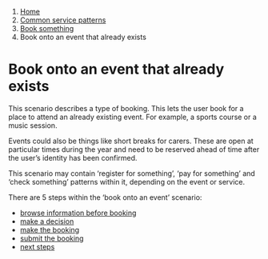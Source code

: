 1.  [Home](/docs/core/contents)
2.	[Common service patterns](/docs/core/common-service-patterns/overview)
3.  [Book something](/docs/core/common-service-patterns/service-patterns/book-something/overview.md)
4.  Book onto an event that already exists

# Book onto an event that already exists
This scenario describes a type of booking. This lets the user book for a place to attend an already existing event. For example, a sports course or a music session.

Events could also be things like short breaks for carers. These are open at particular times during the year and need to be reserved ahead of time after the user’s identity has been confirmed. 

This scenario may contain ‘register for something’, ‘pay for something’ and ‘check something’ patterns within it, depending on the event or service.

There are 5 steps within the ‘book onto an event’ scenario: 

* [browse information before booking](/docs/documentation/core/common-service-patterns/service-patterns/book-something/book-onto-an-event-that-already-exists/browsing-information-prior-to-booking)
* [make a decision](/docs/core/common-service-patterns/service-patterns/book-something/book-onto-an-event-that-already-exists/making-a-decision-about-whether-to-book-a-place)
* [make the booking](/docs/core/common-service-patterns/service-patterns/book-something/book-onto-an-event-that-already-exists/making-the-booking)
* [submit the booking](/docs/core/common-service-patterns/service-patterns/book-something/book-onto-an-event-that-already-exists/submitting-the-booking)
* [next steps](/docs/core/common-service-patterns/service-patterns/book-something/book-onto-an-event-that-already-exists/next-steps)
